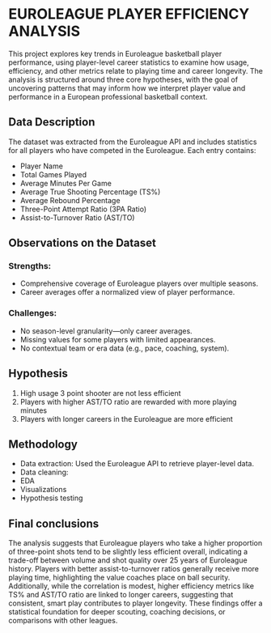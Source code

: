 # EUROLEAGUE PLAYER EFFICIENCY ANALYSIS

This project explores key trends in Euroleague basketball player performance, using player-level career statistics to examine how usage, efficiency, and other metrics relate to playing time and career longevity. The analysis is structured around three core hypotheses, with the goal of uncovering patterns that may inform how we interpret player value and performance in a European professional basketball context.

## Data Description

The dataset was extracted from the Euroleague API and includes statistics for all players who have competed in the Euroleague. Each entry contains:
- Player Name
- Total Games Played
- Average Minutes Per Game
- Average True Shooting Percentage (TS%)
- Average Rebound Percentage
- Three-Point Attempt Ratio (3PA Ratio)
- Assist-to-Turnover Ratio (AST/TO)

## Observations on the Dataset

 ### Strengths:
 - Comprehensive coverage of Euroleague players over multiple seasons.
 - Career averages offer a normalized view of player performance.

 ### Challenges:
 - No season-level granularity—only career averages.
 - Missing values for some players with limited appearances.
 - No contextual team or era data (e.g., pace, coaching, system).

## Hypothesis

1. High usage 3 point shooter are not less efficient
2. Players with higher AST/TO ratio are rewarded with more playing minutes
3. Players with longer careers in the Euroleague are more efficient

## Methodology

- Data extraction: Used the Euroleague API to retrieve player-level data.
- Data cleaning:
- EDA
- Visualizations
- Hypothesis testing

## Final conclusions

The analysis suggests that Euroleague players who take a higher proportion of three-point shots tend to be slightly less efficient overall, indicating a trade-off between volume and shot quality over 25 years of Euroleague history. Players with better assist-to-turnover ratios generally receive more playing time, highlighting the value coaches place on ball security. Additionally, while the correlation is modest, higher efficiency metrics like TS% and AST/TO ratio are linked to longer careers, suggesting that consistent, smart play contributes to player longevity. These findings offer a statistical foundation for deeper scouting, coaching decisions, or comparisons with other leagues.
